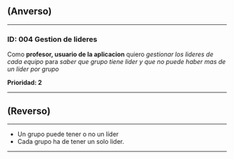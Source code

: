 ## (Anverso)
---

### **ID:** 004 **Gestion de lideres**

Como **profesor, usuario de la aplicacion** quiero *gestionar los lideres de cada equipo* para *saber que grupo tiene lider y que no puede haber mas de un lider por grupo*

__Prioridad: 2__

---

## (Reverso)

---

* Un grupo puede tener o no un líder
* Cada grupo ha de tener un solo lider.


---
